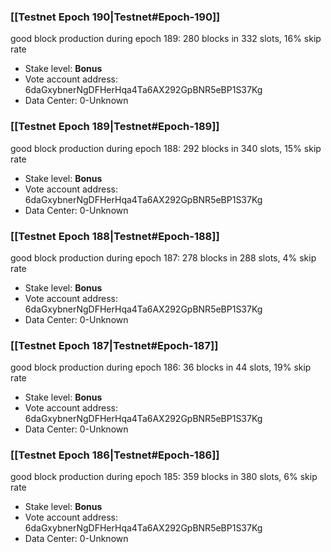 ### [[Testnet Epoch 190|Testnet#Epoch-190]]
good block production during epoch 189: 280 blocks in 332 slots, 16% skip rate
* Stake level: **Bonus** 
* Vote account address: 6daGxybnerNgDFHerHqa4Ta6AX292GpBNR5eBP1S37Kg
* Data Center: 0-Unknown
### [[Testnet Epoch 189|Testnet#Epoch-189]]
good block production during epoch 188: 292 blocks in 340 slots, 15% skip rate
* Stake level: **Bonus** 
* Vote account address: 6daGxybnerNgDFHerHqa4Ta6AX292GpBNR5eBP1S37Kg
* Data Center: 0-Unknown
### [[Testnet Epoch 188|Testnet#Epoch-188]]
good block production during epoch 187: 278 blocks in 288 slots, 4% skip rate
* Stake level: **Bonus** 
* Vote account address: 6daGxybnerNgDFHerHqa4Ta6AX292GpBNR5eBP1S37Kg
* Data Center: 0-Unknown
### [[Testnet Epoch 187|Testnet#Epoch-187]]
good block production during epoch 186: 36 blocks in 44 slots, 19% skip rate
* Stake level: **Bonus** 
* Vote account address: 6daGxybnerNgDFHerHqa4Ta6AX292GpBNR5eBP1S37Kg
* Data Center: 0-Unknown
### [[Testnet Epoch 186|Testnet#Epoch-186]]
good block production during epoch 185: 359 blocks in 380 slots, 6% skip rate
* Stake level: **Bonus** 
* Vote account address: 6daGxybnerNgDFHerHqa4Ta6AX292GpBNR5eBP1S37Kg
* Data Center: 0-Unknown